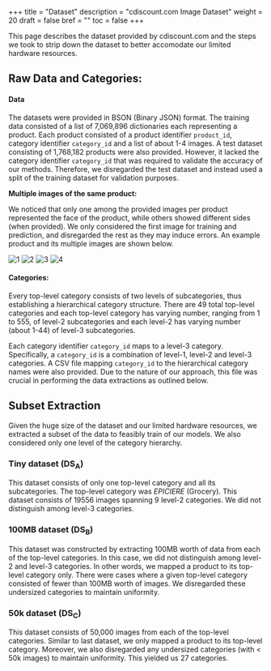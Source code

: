 +++
title = "Dataset"
description = "cdiscount.com Image Dataset"
weight = 20
draft = false
bref = ""
toc = false
+++

This page describes the dataset provided by cdiscount.com and the steps we took to strip down the dataset to better accomodate our limited hardware resources.

## Raw Data and Categories:

#### Data
The datasets were provided in BSON (Binary JSON) format. The training data consisted of a list of 7,069,896 dictionaries each representing a product. Each product consisted of a product identifier `product_id`, category identifier `category_id` and a list of about 1-4 images. A test dataset consisting of 1,768,182 products were also provided. However, it lacked the category identifier `category_id` that was required to validate the accuracy of our methods. Therefore, we disregarded the test dataset and instead used a split of the training dataset for validation purposes. 

**Multiple images of the same product:**

We noticed that only one among the provided images per product represented the face of the product, while others showed different sides (when provided). We only considered the first image for training and prediction, and disregarded the rest as they may induce errors. An example product and its multiple images are shown below.

![1](/img/33492-0.jpg)
![2](/img/33492-1.jpg)
![3](/img/33492-2.jpg)
![4](/img/33492-3.jpg)

#### Categories:

Every top-level category consists of two levels of subcategories, thus establishing a hierarchical category structure. There are 49 total top-level categories and each top-level category has varying number, ranging from 1 to 555, of level-2 subcategories and each level-2 has varying number (about 1-44) of level-3 subcategories.

Each category identifier `category_id` maps to a level-3 category. Specifically, a `category_id` is a combination of level-1, level-2 and level-3 categories. A CSV file mapping `category_id` to the hierarchical category names were also provided. Due to the nature of our approach, this file was crucial in performing the data extractions as outlined below.


## Subset Extraction

Given the huge size of the dataset and our limited hardware resources, we extracted a subset of the data to feasibly train of our models. We also considered only one level of the category hierarchy.

### Tiny dataset (DS<sub>A</sub>)

This dataset consists of only one top-level category and all its subcategories. The top-level category was *EPICIERE* (Grocery). This dataset consists of 19556 images spanning 9 level-2 categories. We did not distinguish among level-3 categories.

### 100MB dataset (DS<sub>B</sub>)

This dataset was constructed by extracting 100MB worth of data from each of the top-level categories. In this case, we did not distinguish among level-2 and level-3 categories. In other words, we mapped a product to its top-level category only. There were cases where a given top-level category consisted of fewer than 100MB worth of images. We disregarded these undersized categories to maintain uniformity.

### 50k dataset (DS<sub>C</sub>)

This dataset consists of 50,000 images from each of the top-level categories. Similar to last dataset, we only mapped a product to its top-level category. Moreover, we also disregarded any undersized categories (with < 50k images) to maintain uniformity. This yielded us 27 categories.


